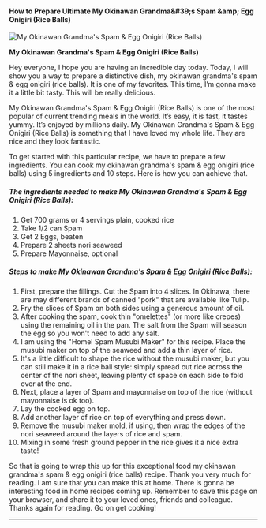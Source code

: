             

#### How to Prepare Ultimate My Okinawan Grandma&amp;#39;s Spam &amp;amp; Egg Onigiri (Rice Balls)

![My Okinawan Grandma's Spam &amp; Egg Onigiri (Rice Balls)](https://img-global.cpcdn.com/recipes/6241546866262016/751x532cq70/my-okinawan-grandmas-spam-egg-onigiri-rice-balls-recipe-main-photo.jpg)

**My Okinawan Grandma's Spam &amp; Egg Onigiri (Rice Balls)**

Hey everyone, I hope you are having an incredible day today. Today, I will show you a way to prepare a distinctive dish, my okinawan grandma's spam & egg onigiri (rice balls). It is one of my favorites. This time, I’m gonna make it a little bit tasty. This will be really delicious.

My Okinawan Grandma's Spam & Egg Onigiri (Rice Balls) is one of the most popular of current trending meals in the world. It’s easy, it is fast, it tastes yummy. It’s enjoyed by millions daily. My Okinawan Grandma's Spam & Egg Onigiri (Rice Balls) is something that I have loved my whole life. They are nice and they look fantastic.

To get started with this particular recipe, we have to prepare a few ingredients. You can cook my okinawan grandma's spam & egg onigiri (rice balls) using 5 ingredients and 10 steps. Here is how you can achieve that.

##### The ingredients needed to make My Okinawan Grandma's Spam & Egg Onigiri (Rice Balls):

1.  Get 700 grams or 4 servings plain, cooked rice
2.  Take 1/2 can Spam
3.  Get 2 Eggs, beaten
4.  Prepare 2 sheets nori seaweed
5.  Prepare Mayonnaise, optional

##### Steps to make My Okinawan Grandma's Spam & Egg Onigiri (Rice Balls):

1.  First, prepare the fillings. Cut the Spam into 4 slices. In Okinawa, there are may different brands of canned "pork" that are available like Tulip.
2.  Fry the slices of Spam on both sides using a generous amount of oil.
3.  After cooking the spam, cook thin "omelettes" (or more like crepes) using the remaining oil in the pan. The salt from the Spam will season the egg so you won't need to add any salt.
4.  I am using the "Homel Spam Musubi Maker" for this recipe. Place the musubi maker on top of the seaweed and add a thin layer of rice.
5.  It's a little difficult to shape the rice without the musubi maker, but you can still make it in a rice ball style: simply spread out rice across the center of the nori sheet, leaving plenty of space on each side to fold over at the end.
6.  Next, place a layer of Spam and mayonnaise on top of the rice (without mayonnaise is ok too).
7.  Lay the cooked egg on top.
8.  Add another layer of rice on top of everything and press down.
9.  Remove the musubi maker mold, if using, then wrap the edges of the nori seaweed around the layers of rice and spam.
10.  Mixing in some fresh ground pepper in the rice gives it a nice extra taste!

So that is going to wrap this up for this exceptional food my okinawan grandma's spam & egg onigiri (rice balls) recipe. Thank you very much for reading. I am sure that you can make this at home. There is gonna be interesting food in home recipes coming up. Remember to save this page on your browser, and share it to your loved ones, friends and colleague. Thanks again for reading. Go on get cooking!

* * *